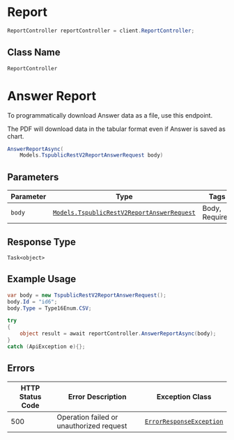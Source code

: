 # Report

```csharp
ReportController reportController = client.ReportController;
```

## Class Name

`ReportController`


# Answer Report

To programmatically download Answer data as a file, use this endpoint.

The PDF will download data in the tabular format even if Answer is saved as chart.

```csharp
AnswerReportAsync(
    Models.TspublicRestV2ReportAnswerRequest body)
```

## Parameters

| Parameter | Type | Tags | Description |
|  --- | --- | --- | --- |
| `body` | [`Models.TspublicRestV2ReportAnswerRequest`](../../doc/models/tspublic-rest-v2-report-answer-request.md) | Body, Required | - |

## Response Type

`Task<object>`

## Example Usage

```csharp
var body = new TspublicRestV2ReportAnswerRequest();
body.Id = "id6";
body.Type = Type16Enum.CSV;

try
{
    object result = await reportController.AnswerReportAsync(body);
}
catch (ApiException e){};
```

## Errors

| HTTP Status Code | Error Description | Exception Class |
|  --- | --- | --- |
| 500 | Operation failed or unauthorized request | [`ErrorResponseException`](../../doc/models/error-response-exception.md) |

